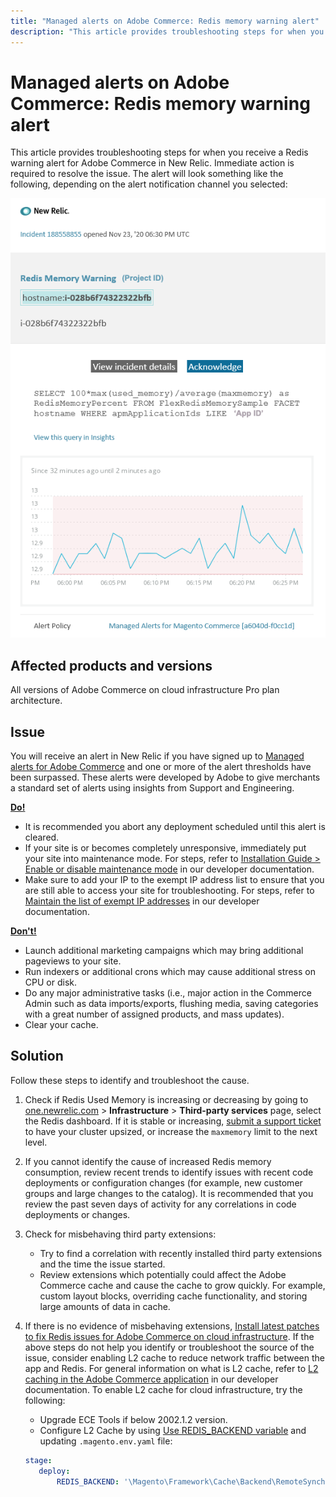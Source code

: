 ```yaml
---
title: "Managed alerts on Adobe Commerce: Redis memory warning alert"
description: "This article provides troubleshooting steps for when you receive a Redis warning alert for Adobe Commerce in New Relic. Immediate action is required to resolve the issue. The alert will look something like the following, depending on the alert notification channel you selected:"
---
```


# Managed alerts on Adobe Commerce: Redis memory warning alert

This article provides troubleshooting steps for when you receive a Redis warning alert for Adobe Commerce in New Relic. Immediate action is required to resolve the issue. The alert will look something like the following, depending on the alert notification channel you selected:

![new_relic_redis_memory_warning.png](assets/new_relic_redis_memory_warning.png)

## Affected products and versions

All versions of Adobe Commerce on cloud infrastructure Pro plan architecture.

## Issue

You will receive an alert in New Relic if you have signed up to [Managed alerts for Adobe Commerce](/help/support-tools/managed-alerts-for-adobe-commerce/managed-alerts-for-magento-commerce.md) and one or more of the alert thresholds have been surpassed. These alerts were developed by Adobe to give merchants a standard set of alerts using insights from Support and Engineering.

 **<u>Do!</u>**

* It is recommended you abort any deployment scheduled until this alert is cleared.
* If your site is or becomes completely unresponsive, immediately put your site into maintenance mode. For steps, refer to [Installation Guide > Enable or disable maintenance mode](https://devdocs.magento.com/guides/v2.4/install-gde/install/cli/install-cli-subcommands-maint.html?itm_source=devdocs&itm_medium=search_page&itm_campaign=federated_search&itm_term=mainten) in our developer documentation.
* Make sure to add your IP to the exempt IP address list to ensure that you are still able to access your site for troubleshooting. For steps, refer to [Maintain the list of exempt IP addresses](https://devdocs.magento.com/guides/v2.4/install-gde/install/cli/install-cli-subcommands-maint.html?itm_source=devdocs&itm_medium=search_page&itm_campaign=federated_search&itm_term=mainten#instgde-cli-maint-exempt) in our developer documentation.

 **<u>Don't!</u>**

* Launch additional marketing campaigns which may bring additional pageviews to your site.
* Run indexers or additional crons which may cause additional stress on CPU or disk.
* Do any major administrative tasks (i.e., major action in the Commerce Admin such as data imports/exports, flushing media, saving categories with a great number of assigned products, and mass updates).
* Clear your cache.

## Solution

Follow these steps to identify and troubleshoot the cause.

1. Check if Redis Used Memory is increasing or decreasing by going to [one.newrelic.com](http://one.newrelic.com/) > **Infrastructure** > **Third-party services** page, select the Redis dashboard. If it is stable or increasing, [submit a support ticket](/help/help-center-guide/help-center/magento-help-center-user-guide.md#submit-ticket) to have your cluster upsized, or increase the `maxmemory` limit to the next level.
1. If you cannot identify the cause of increased Redis memory consumption, review recent trends to identify issues with recent code deployments or configuration changes (for example, new customer groups and large changes to the catalog). It is recommended that you review the past seven days of activity for any correlations in code deployments or changes.
1. Check for misbehaving third party extensions:
    * Try to find a correlation with recently installed third party extensions and the time the issue started.
    * Review extensions which potentially could affect the Adobe Commerce cache and cause the cache to grow quickly. For example, custom layout blocks, overriding cache functionality, and storing large amounts of data in cache.
1. If there is no evidence of misbehaving extensions, [Install latest patches to fix Redis issues for Adobe Commerce on cloud infrastructure](https://support.magento.com/hc/en-us/articles/360046678631-Install-latest-patches-to-fix-Redis-issues-for-Magento-Commerce-Cloud). If the above steps do not help you identify or troubleshoot the source of the issue, consider enabling L2 cache to reduce network traffic between the app and Redis. For general information on what is L2 cache, refer to [L2 caching in the Adobe Commerce application](https://devdocs.magento.com/guides/v2.4/config-guide/cache/two-level-cache.html) in our developer documentation. To enable L2 cache for cloud infrastructure, try the following:
    * Upgrade ECE Tools if below 2002.1.2 version.
    * Configure L2 Cache by using [Use REDIS\_BACKEND variable](https://devdocs.magento.com/cloud/env/variables-deploy.html#redis_backend) and updating `.magento.env.yaml` file:

    ```yaml
    stage:
       deploy:
           REDIS_BACKEND: '\Magento\Framework\Cache\Backend\RemoteSynchronizedCache'
    ```
